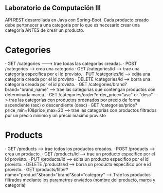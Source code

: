 ﻿## Laboratorio de Computación III

API REST desarrollada en Java con Spring-Boot.
Cada producto creado debe pertenecer a una categoria por lo que es necesario crear una categoría ANTES de crear un producto. 


# Categories
· GET /categories ---> trae todas las categorías creadas.
· POST /categories --> crea una categoría
· GET /categories/id --> trae una categoría específica por el id provisto.
· PUT /categories/id --> edita una categoria creada por el id provisto
· DELETE /categories/id --> borra una categoría creada por el id provisto. 
· GET /categories/brand?brand="brand_name" --> trae las categorías que contengan productos con determinada marca. 
· GET /categories/order?order_price="asc" or "desc" --> trae las categorías con productos ordenados por precio de forma ascendiente (asc) o descendiente (desc)
· GET /categories/price?price_min=10&price_max=20 --> trae las categorias con productos filtrados por un precio minimo y un precio maximo provisto

# Products
· GET /products --> trae todos los productos creados.
· POST /products --> crea un producto.
· GET /products/id --> trae un producto especifico por el id provisto.
· PUT /products/id --> edita un producto especifico por el id provisto.
· DELETE /products/id --> borra un producto especifico por e id provisto. 
· GET /products/filter?name="product"&brand="brand"&cat="category" --> Trae los productos filtrados mediante los parametros enviados (nombre del producto, marca y categoria)
